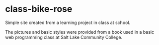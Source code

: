 class-bike-rose
===============

Simple site created from a learning project in class at school. 

The pictures and basic styles were provided from a book used in a basic web programming class at Salt Lake Community College. 
